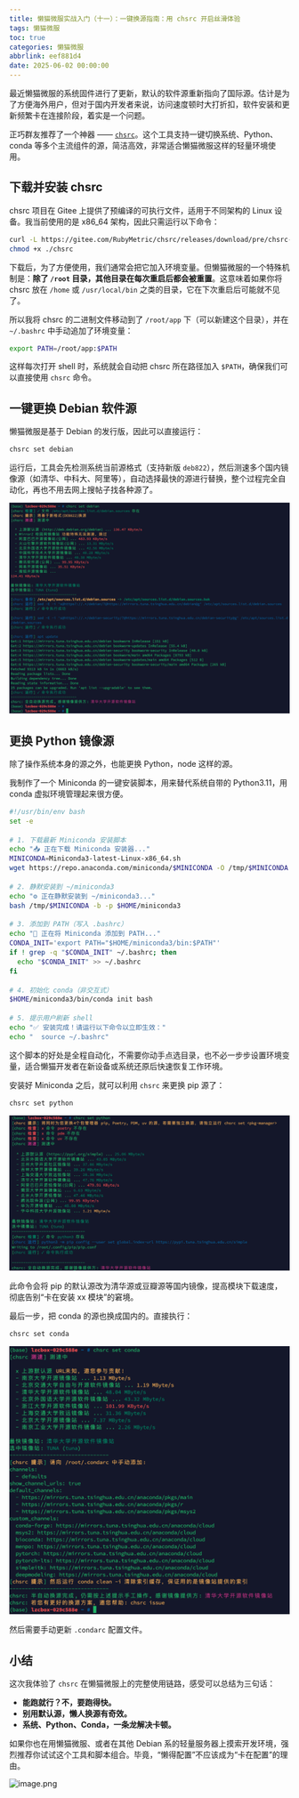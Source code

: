 ```yaml
---
title: 懒猫微服实战入门（十一）：一键换源指南：用 chsrc 开启丝滑体验
tags: 懒猫微服
toc: true
categories: 懒猫微服
abbrlink: eef881d4
date: 2025-06-02 00:00:00
---
```


最近懒猫微服的系统固件进行了更新，默认的软件源重新指向了国际源。估计是为了方便海外用户，但对于国内开发者来说，访问速度顿时大打折扣，软件安装和更新频繁卡在连接阶段，着实是一个问题。

正巧群友推荐了一个神器 —— [`chsrc`](https://gitee.com/RubyMetric/chsrc)。这个工具支持一键切换系统、Python、conda 等多个主流组件的源，简洁高效，非常适合懒猫微服这样的轻量环境使用。

## 下载并安装 chsrc

chsrc 项目在 Gitee 上提供了预编译的可执行文件，适用于不同架构的 Linux 设备。我当前使用的是 x86_64 架构，因此只需运行以下命令：

```bash
curl -L https://gitee.com/RubyMetric/chsrc/releases/download/pre/chsrc-x64-linux -o chsrc
chmod +x ./chsrc
```

下载后，为了方便使用，我们通常会把它加入环境变量。但懒猫微服的一个特殊机制是：**除了 `/root` 目录，其他目录在每次重启后都会被重置**。这意味着如果你将 chsrc 放在 `/home` 或 `/usr/local/bin` 之类的目录，它在下次重启后可能就不见了。

<!-- more -->

所以我将 chsrc 的二进制文件移动到了 `/root/app` 下（可以新建这个目录），并在 `~/.bashrc` 中手动追加了环境变量：

```bash
export PATH=/root/app:$PATH
```

这样每次打开 shell 时，系统就会自动把 chsrc 所在路径加入 `$PATH`，确保我们可以直接使用 `chsrc` 命令。

## 一键更换 Debian 软件源

懒猫微服是基于 Debian 的发行版，因此可以直接运行：

```bash
chsrc set debian
```

运行后，工具会先检测系统当前源格式（支持新版 `deb822`），然后测速多个国内镜像源（如清华、中科大、阿里等），自动选择最快的源进行替换，整个过程完全自动化，再也不用去网上搜帖子找各种源了。

![换源截图](https://raw.githubusercontent.com/cloudsmithy/picgo-imh/master/image-20250530201828165.png)

## 更换 Python 镜像源

除了操作系统本身的源之外，也能更换 Python，node 这样的源。

我制作了一个 Miniconda 的一键安装脚本，用来替代系统自带的 Python3.11，用 conda 虚拟环境管理起来很方便。

```bash
#!/usr/bin/env bash
set -e

# 1. 下载最新 Miniconda 安装脚本
echo "📥 正在下载 Miniconda 安装器..."
MINICONDA=Miniconda3-latest-Linux-x86_64.sh
wget https://repo.anaconda.com/miniconda/$MINICONDA -O /tmp/$MINICONDA

# 2. 静默安装到 ~/miniconda3
echo "⚙️ 正在静默安装到 ~/miniconda3..."
bash /tmp/$MINICONDA -b -p $HOME/miniconda3

# 3. 添加到 PATH（写入 .bashrc）
echo "🔧 正在将 Miniconda 添加到 PATH..."
CONDA_INIT='export PATH="$HOME/miniconda3/bin:$PATH"'
if ! grep -q "$CONDA_INIT" ~/.bashrc; then
  echo "$CONDA_INIT" >> ~/.bashrc
fi

# 4. 初始化 conda（非交互式）
$HOME/miniconda3/bin/conda init bash

# 5. 提示用户刷新 shell
echo "✅ 安装完成！请运行以下命令以立即生效："
echo "  source ~/.bashrc"
```

这个脚本的好处是全程自动化，不需要你动手点选目录，也不必一步步设置环境变量，适合懒猫开发者在新设备或系统还原后快速恢复工作环境。

安装好 Miniconda 之后，就可以利用 `chsrc` 来更换 pip 源了：

```bash
chsrc set python
```

![chsrc 设置 Python 源](https://raw.githubusercontent.com/cloudsmithy/picgo-imh/master/449f7b0d2e26f4247caf0ce47b4c1622.png)

此命令会将 pip 的默认源改为清华源或豆瓣源等国内镜像，提高模块下载速度，彻底告别“卡在安装 xx 模块”的窘境。

最后一步，把 conda 的源也换成国内的。直接执行：

```bash
chsrc set conda
```

![换源成功](https://raw.githubusercontent.com/cloudsmithy/picgo-imh/master/image-20250530204151317.png)

然后需要手动更新 `.condarc` 配置文件。

## 小结

这次我体验了 `chsrc` 在懒猫微服上的完整使用链路，感受可以总结为三句话：

- **能跑就行？不，要跑得快。**
- **别用默认源，懒人换源有奇效。**
- **系统、Python、Conda，一条龙解决卡顿。**

如果你也在用懒猫微服、或者在其他 Debian 系的轻量服务器上摸索开发环境，强烈推荐你试试这个工具和脚本组合。毕竟，“懒得配置”不应该成为“卡在配置”的理由。

![image.png](https://lzc-playground-1301583638.cos.ap-chengdu.myqcloud.com/guidelines/459/e5fc8b99-2220-4a5a-8327-38da7b93456f.png "image.png")

